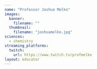 ```yaml
---
name: "Professor Joshua Melko"
images:
  banner:
    filename: ""
  thumbnail:
    filename: "joshuamelko.jpg"
sciences:
  - chemistry
streaming_platforms:
  twitch:
    url: https://www.twitch.tv/profmelko
layout: educator
---
```

